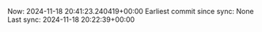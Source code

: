 Now: 2024-11-18 20:41:23.240419+00:00 Earliest commit since sync: None Last sync: 2024-11-18 20:22:39+00:00
